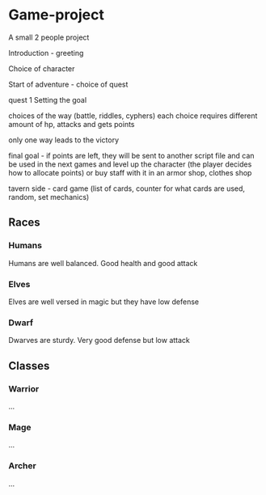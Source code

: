 # Game-project
A small 2 people project

Introduction - greeting

Choice of character


Start of adventure - choice of quest

quest 1
Setting the goal

choices of the way (battle, riddles, cyphers)
each choice requires different amount of hp, attacks and gets points

only one way leads to the victory

final goal - if points are left, they will be sent to another script file and can be used in the next games and level up the character (the player decides how to allocate points)
or buy staff with it in an armor shop, clothes shop

tavern side - card game (list of cards, counter for what cards are used, random, set mechanics)





## Races

### Humans
Humans are well balanced. Good health and good attack

### Elves
Elves are well versed in magic but they have low defense

### Dwarf
Dwarves are sturdy. Very good defense but low attack




## Classes

### Warrior
...
### Mage
...
### Archer
...



